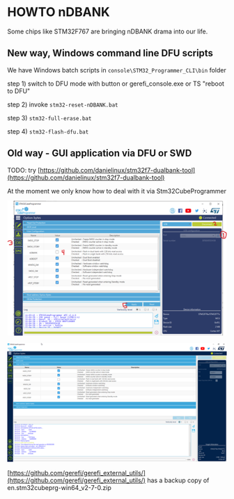 # HOWTO nDBANK

Some chips like STM32F767 are bringing nDBANK drama into our life.

## New way, Windows command line DFU scripts

We have Windows batch scripts in ``console\STM32_Programmer_CLI\bin`` folder

step 1) switch to DFU mode with button or gerefi_console.exe or TS "reboot to DFU"

step 2) invoke ``stm32-reset-nDBANK.bat``

step 3) ``stm32-full-erase.bat``

step 4) ``stm32-flash-dfu.bat``

## Old way - GUI application via DFU or SWD

TODO: try [https://github.com/danielinux/stm32f7-dualbank-tool](https://github.com/danielinux/stm32f7-dualbank-tool)

At the moment we only know how to deal with it via Stm32CubeProgrammer

![x](HOWTO/nDBANK/stm32prog-steps.png)

![x](HOWTO/nDBANK/stm32prog-result.png)

[https://github.com/gerefi/gerefi_external_utils/](https://github.com/gerefi/gerefi_external_utils/) has a backup copy of en.stm32cubeprg-win64_v2-7-0.zip
